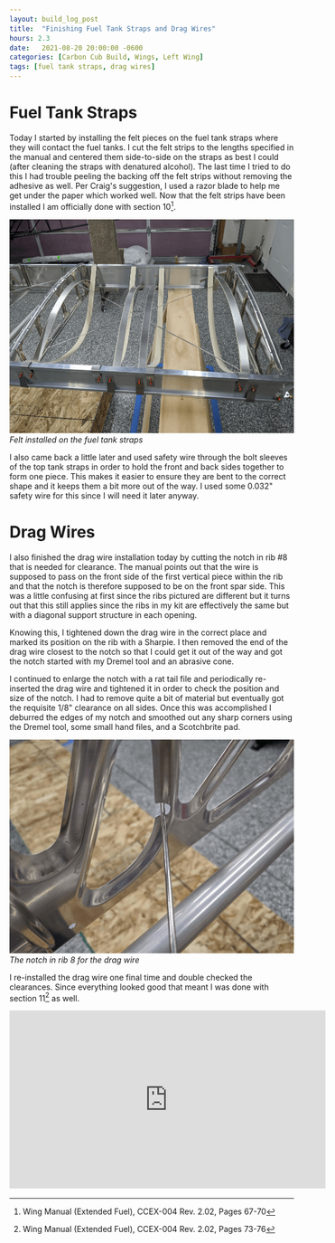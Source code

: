 ```yaml
---
layout: build_log_post
title:  "Finishing Fuel Tank Straps and Drag Wires"
hours: 2.3
date:   2021-08-20 20:00:00 -0600
categories: [Carbon Cub Build, Wings, Left Wing]
tags: [fuel tank straps, drag wires]
---
```


# Fuel Tank Straps

Today I started by installing the felt pieces on the fuel tank straps where they will contact the fuel tanks. I cut the felt strips to the lengths specified in the manual and centered them side-to-side on the straps as best I could (after cleaning the straps with denatured alcohol). The last time I tried to do this I had trouble peeling the backing off the felt strips without removing the adhesive as well. Per Craig's suggestion, I used a razor blade to help me get under the paper which worked well. Now that the felt strips have been installed I am officially done with section 10[^section-10-ref].

![Desktop View](/assets/img/posts/2021/2021-08-20-finishing-tank-straps-and-drag-wires/felt_installed.png)
_Felt installed on the fuel tank straps_

I also came back a little later and used safety wire through the bolt sleeves of the top tank straps in order to hold the front and back sides together to form one piece. This makes it easier to ensure they are bent to the correct shape and it keeps them a bit more out of the way. I used some 0.032" safety wire for this since I will need it later anyway.

# Drag Wires

I also finished the drag wire installation today by cutting the notch in rib #8 that is needed for clearance. The manual points out that the wire is supposed to pass on the front side of the first vertical piece within the rib and that the notch is therefore supposed to be on the front spar side. This was a little confusing at first since the ribs pictured are different but it turns out that this still applies since the ribs in my kit are effectively the same but with a diagonal support structure in each opening.

Knowing this, I tightened down the drag wire in the correct place and marked its position on the rib with a Sharpie. I then removed the end of the drag wire closest to the notch so that I could get it out of the way and got the notch started with my Dremel tool and an abrasive cone.

I continued to enlarge the notch with a rat tail file and periodically re-inserted the drag wire and tightened it in order to check the position and size of the notch. I had to remove quite a bit of material but eventually got the requisite 1/8" clearance on all sides. Once this was accomplished I deburred the edges of my notch and smoothed out any sharp corners using the Dremel tool, some small hand files, and a Scotchbrite pad.

![Desktop View](/assets/img/posts/2021/2021-08-20-finishing-tank-straps-and-drag-wires/drag_wire_notch.png)
_The notch in rib 8 for the drag wire_

I re-installed the drag wire one final time and double checked the clearances. Since everything looked good that meant I was done with section 11[^section-11-ref] as well.

<iframe width="560" height="315" src="https://www.youtube.com/embed/PS-jEaDXcnk" title="YouTube video player" frameborder="0" allow="accelerometer; autoplay; clipboard-write; encrypted-media; gyroscope; picture-in-picture" allowfullscreen></iframe>

[^section-10-ref]: Wing Manual (Extended Fuel), CCEX-004 Rev. 2.02, Pages 67-70
[^section-11-ref]: Wing Manual (Extended Fuel), CCEX-004 Rev. 2.02, Pages 73-76